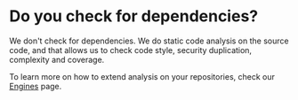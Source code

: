 # Do you check for dependencies?

We don't check for dependencies. We do static code analysis on the source code, and that allows us to check code style, security duplication, complexity and coverage. 

To learn more on how to extend analysis on your repositories, check our [Engines](../../related-tools/engines.md) page.

